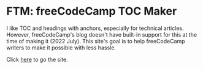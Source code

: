 # FTM: freeCodeCamp TOC Maker

I like TOC and headings with anchors, especially for technical articles. However, freeCodeCamp's blog doesn't have built-in support for this at the time of making it (2022 July). This site's goal is to help freeCodeCamp writers to make it possible with less hassle.


Click [here](https://ashutoshbw.github.io/ftm/) to go the site.
